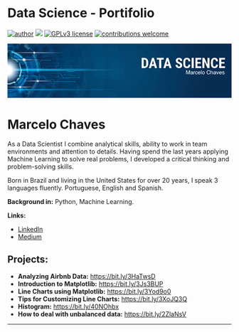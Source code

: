 # Data Science - Portifolio
[![author](https://img.shields.io/badge/author-MarceloChaves-red.svg)](https://www.linkedin.com/in/marcelo-chaves-9a5920261/) [![](https://img.shields.io/badge/python-3.7+-blue.svg)](https://www.python.org/downloads/release/python-365/) [![GPLv3 license](https://img.shields.io/badge/License-GPLv3-blue.svg)](http://perso.crans.org/besson/LICENSE.html) [![contributions welcome](https://img.shields.io/badge/contributions-welcome-brightgreen.svg?style=flat)](https://github.com/rafaelnduarte/portfolio/issues)

<p align="center">
  <img src="banner.png" >
</p>

# Marcelo Chaves

As a Data Scientist I combine analytical skills, ability to work in team environments and attention to details. Having spend the last years applying Machine Learning to solve real problems, I developed a critical thinking and problem-solving skills.

Born in Brazil and living in the United States for over 20 years, I speak 3 languages fluently. Portuguese, English and Spanish.

**Background in:** Python, Machine Learning.

**Links:**
* [LinkedIn](https://www.linkedin.com/in/marcelo-chaves-9a5920261/)
* [Medium](https://medium.com/@marcelochavesoficial)


## Projects:

* **Analyzing Airbnb Data:** https://bit.ly/3HaTwsD
* **Introduction to Matplotlib:** https://bit.ly/3Js3BUP
* **Line Charts using Matplotlib:** https://bit.ly/3Yod9o0
* **Tips for Customizing Line Charts:** https://bit.ly/3XoJQ3Q
* **Histogram:** https://bit.ly/40NOhbx
* **How to deal with unbalanced data:** https://bit.ly/2ZlaNsV

---
